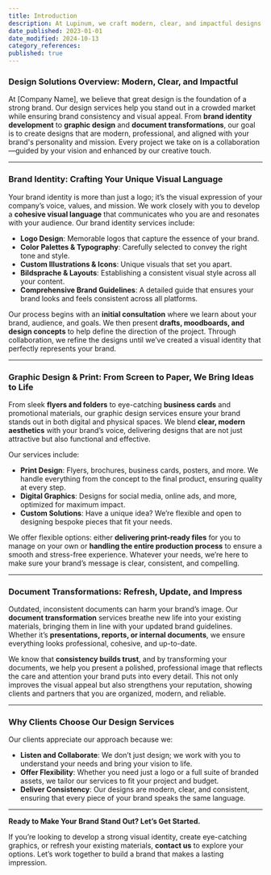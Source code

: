 ```yaml
---
title: Introduction
description: At Lupinum, we craft modern, clear, and impactful designs that help your brand stand out. From building strong brand identities to creating eye-catching graphics and refreshing outdated documents, our design solutions ensure your visual presence is cohesive, professional, and memorable.
date_published: 2023-01-01
date_modified: 2024-10-13
category_references: 
published: true
---
```

### **Design Solutions Overview: Modern, Clear, and Impactful**

At [Company Name], we believe that great design is the foundation of a strong brand. Our design services help you stand out in a crowded market while ensuring brand consistency and visual appeal. From **brand identity development** to **graphic design** and **document transformations**, our goal is to create designs that are modern, professional, and aligned with your brand's personality and mission. Every project we take on is a collaboration—guided by your vision and enhanced by our creative touch.

---

### **Brand Identity: Crafting Your Unique Visual Language**

Your brand identity is more than just a logo; it’s the visual expression of your company’s voice, values, and mission. We work closely with you to develop a **cohesive visual language** that communicates who you are and resonates with your audience. Our brand identity services include:
- **Logo Design**: Memorable logos that capture the essence of your brand.
- **Color Palettes & Typography**: Carefully selected to convey the right tone and style.
- **Custom Illustrations & Icons**: Unique visuals that set you apart.
- **Bildsprache & Layouts**: Establishing a consistent visual style across all your content.
- **Comprehensive Brand Guidelines**: A detailed guide that ensures your brand looks and feels consistent across all platforms.

Our process begins with an **initial consultation** where we learn about your brand, audience, and goals. We then present **drafts, moodboards, and design concepts** to help define the direction of the project. Through collaboration, we refine the designs until we’ve created a visual identity that perfectly represents your brand.

---

### **Graphic Design & Print: From Screen to Paper, We Bring Ideas to Life**

From sleek **flyers and folders** to eye-catching **business cards** and promotional materials, our graphic design services ensure your brand stands out in both digital and physical spaces. We blend **clear, modern aesthetics** with your brand’s voice, delivering designs that are not just attractive but also functional and effective.

Our services include:
- **Print Design**: Flyers, brochures, business cards, posters, and more. We handle everything from the concept to the final product, ensuring quality at every step.
- **Digital Graphics**: Designs for social media, online ads, and more, optimized for maximum impact.
- **Custom Solutions**: Have a unique idea? We’re flexible and open to designing bespoke pieces that fit your needs.

We offer flexible options: either **delivering print-ready files** for you to manage on your own or **handling the entire production process** to ensure a smooth and stress-free experience. Whatever your needs, we’re here to make sure your brand’s message is clear, consistent, and compelling.

---

### **Document Transformations: Refresh, Update, and Impress**

Outdated, inconsistent documents can harm your brand’s image. Our **document transformation** services breathe new life into your existing materials, bringing them in line with your updated brand guidelines. Whether it’s **presentations, reports, or internal documents**, we ensure everything looks professional, cohesive, and up-to-date.

We know that **consistency builds trust**, and by transforming your documents, we help you present a polished, professional image that reflects the care and attention your brand puts into every detail. This not only improves the visual appeal but also strengthens your reputation, showing clients and partners that you are organized, modern, and reliable.

---

### **Why Clients Choose Our Design Services**

Our clients appreciate our approach because we:
- **Listen and Collaborate**: We don’t just design; we work with you to understand your needs and bring your vision to life.
- **Offer Flexibility**: Whether you need just a logo or a full suite of branded assets, we tailor our services to fit your project and budget.
- **Deliver Consistency**: Our designs are modern, clear, and consistent, ensuring that every piece of your brand speaks the same language.

---

**Ready to Make Your Brand Stand Out? Let’s Get Started.**

If you’re looking to develop a strong visual identity, create eye-catching graphics, or refresh your existing materials, **contact us** to explore your options. Let’s work together to build a brand that makes a lasting impression.